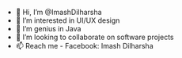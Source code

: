 - 👋 Hi, I’m @ImashDilharsha
- 👀 I’m interested in UI/UX design
- 🌱 I’m genius in Java
- 💞️ I’m looking to collaborate on software projects
- 📫 Reach me - Facebook: Imash Dilharsha

<!---
ImashDilharsha/ImashDilharsha is a ✨ special ✨ repository because its `README.md` (this file) appears on your GitHub profile.
You can click the Preview link to take a look at your changes.
--->

